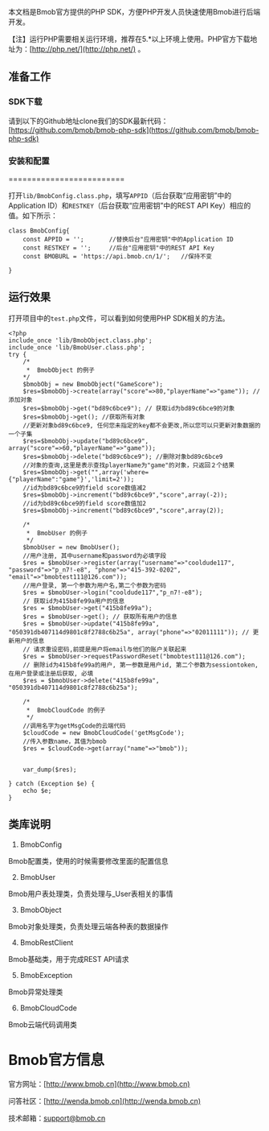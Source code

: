 
本文档是Bmob官方提供的PHP SDK，方便PHP开发人员快速使用Bmob进行后端开发。

【注】运行PHP需要相关运行环境，推荐在5.*以上环境上使用。PHP官方下载地址为：[http://php.net/](http://php.net/) 。

## 准备工作

### SDK下载

请到以下的Github地址clone我们的SDK最新代码：[https://github.com/bmob/bmob-php-sdk](https://github.com/bmob/bmob-php-sdk)


### 安装和配置
=========================

打开`lib/BmobConfig.class.php`，填写`APPID`（后台获取“应用密钥”中的Application ID）和`RESTKEY`（后台获取“应用密钥”中的REST API Key）相应的值。如下所示：

```
class BmobConfig{
	const APPID = '';       //替换后台"应用密钥"中的Application ID
	const RESTKEY = '';     //后台"应用密钥"中的REST API Key
	const BMOBURL = 'https://api.bmob.cn/1/';   //保持不变

}
```


## 运行效果

打开项目中的`test.php`文件，可以看到如何使用PHP SDK相关的方法。

```
<?php
include_once 'lib/BmobObject.class.php';
include_once 'lib/BmobUser.class.php';
try {
	/*
	 *  BmobObject 的例子
	*/	
	$bmobObj = new BmobObject("GameScore");
	$res=$bmobObj->create(array("score"=>80,"playerName"=>"game")); //添加对象
	$res=$bmobObj->get("bd89c6bce9"); // 获取id为bd89c6bce9的对象
	$res=$bmobObj->get(); //获取所有对象
	//更新对象bd89c6bce9, 任何您未指定的key都不会更改,所以您可以只更新对象数据的一个子集
	$res=$bmobObj->update("bd89c6bce9", array("score"=>60,"playerName"=>"game"));  
	$res=$bmobObj->delete("bd89c6bce9"); //删除对象bd89c6bce9
	//对象的查询,这里是表示查找playerName为"game"的对象，只返回２个结果
	$res=$bmobObj->get("",array('where={"playerName":"game"}','limit=2')); 
	//id为bd89c6bce9的field score数值减2
	$res=$bmobObj->increment("bd89c6bce9","score",array(-2)); 
	//id为bd89c6bce9的field score数值加2
	$res=$bmobObj->increment("bd89c6bce9","score",array(2)); 

	/*
	 *  BmobUser 的例子
	 */	
	$bmobUser = new BmobUser();
	//用户注册, 其中username和password为必填字段
	$res = $bmobUser->register(array("username"=>"cooldude117", "password"=>"p_n7!-e8", "phone"=>"415-392-0202", "email"=>"bmobtest111@126.com")); 
	//用户登录, 第一个参数为用户名,第二个参数为密码
	$res = $bmobUser->login("cooldude117","p_n7!-e8"); 
	// 获取id为415b8fe99a用户的信息
	$res = $bmobUser->get("415b8fe99a"); 
	$res = $bmobUser->get(); // 获取所有用户的信息
	$res = $bmobUser->update("415b8fe99a", "050391db407114d9801c8f2788c6b25a", array("phone"=>"02011111")); // 更新用户的信息
	// 请求重设密码,前提是用户将email与他们的账户关联起来
	$res = $bmobUser->requestPasswordReset("bmobtest111@126.com");
	// 删除id为415b8fe99a的用户, 第一参数是用户id, 第二个参数为sessiontoken,在用户登录或注册后获取, 必填
	$res = $bmobUser->delete("415b8fe99a", "050391db407114d9801c8f2788c6b25a"); 
	
	/*
	 *  BmobCloudCode 的例子
	 */	
	//调用名字为getMsgCode的云端代码
	$cloudCode = new BmobCloudCode('getMsgCode');
	//传入参数name，其值为bmob
	$res = $cloudCode->get(array("name"=>"bmob"));
	
	
	var_dump($res);

} catch (Exception $e) {
	echo $e;
}
```

## 类库说明

1. BmobConfig

Bmob配置类，使用的时候需要修改里面的配置信息

2. BmobUser

Bmob用户表处理类，负责处理与_User表相关的事情

3. BmobObject

Bmob对象处理类，负责处理云端各种表的数据操作

4. BmobRestClient

Bmob基础类，用于完成REST API请求

5. BmobException

Bmob异常处理类

6. BmobCloudCode

Bmob云端代码调用类

# Bmob官方信息

官方网址：[http://www.bmob.cn](http://www.bmob.cn)

问答社区：[http://wenda.bmob.cn](http://wenda.bmob.cn)

技术邮箱：support@bmob.cn

